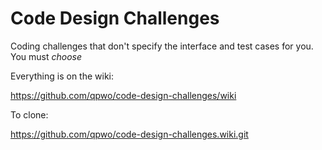 # Code Design Challenges

Coding challenges that don't specify the interface and test cases for you. You must _choose_ 

Everything is on the wiki:

https://github.com/qpwo/code-design-challenges/wiki

To clone:

https://github.com/qpwo/code-design-challenges.wiki.git
